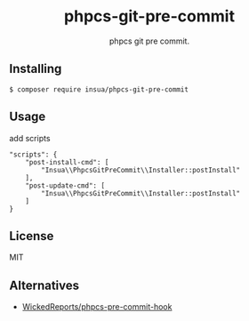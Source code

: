 <h1 align="center"> phpcs-git-pre-commit </h1>

<p align="center">phpcs git pre commit.</p>


## Installing

```shell
$ composer require insua/phpcs-git-pre-commit
```

## Usage

add scripts
```
"scripts": {
    "post-install-cmd": [
        "Insua\\PhpcsGitPreCommit\\Installer::postInstall"
    ],
    "post-update-cmd": [
        "Insua\\PhpcsGitPreCommit\\Installer::postInstall"
    ]
}
```

## License

MIT

## Alternatives

* [WickedReports/phpcs-pre-commit-hook](https://github.com/WickedReports/phpcs-pre-commit-hook)
